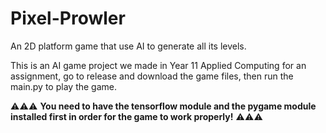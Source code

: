 # Pixel-Prowler
An 2D platform game that use AI to generate all its levels.

This is an AI game project we made in Year 11 Applied Computing for an assignment, go to release and download the game files, then run the main.py to play the game.

⚠⚠⚠ **You need to have the tensorflow module and the pygame module installed first in order for the game to work properly!** ⚠⚠⚠
